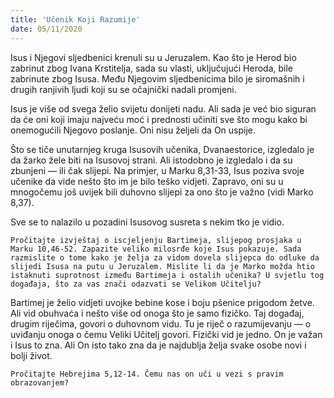 ```yaml
---
title: 'Učenik Koji Razumije'
date: 05/11/2020
---
```


Isus i Njegovi sljedbenici krenuli su u Jeruzalem. Kao što je Herod bio zabrinut zbog Ivana Krstitelja, sada su vlasti, uključujući Heroda, bile zabrinute zbog Isusa. Među Njegovim sljedbenicima bilo je siromašnih i drugih ranjivih ljudi koji su se očajnički nadali promjeni.

Isus je više od svega želio svijetu donijeti nadu. Ali sada je već bio siguran da će oni koji imaju najveću moć i prednosti učiniti sve što mogu kako bi onemogućili Njegovo poslanje. Oni nisu željeli da On uspije.

Što se tiče unutarnjeg kruga Isusovih učenika, Dvanaestorice, izgledalo je da žarko žele biti na Isusovoj strani. Ali istodobno je izgledalo i da su zbunjeni — ili čak slijepi. Na primjer, u Marku 8,31-33, Isus poziva svoje učenike da vide nešto što im je bilo teško vidjeti. Zapravo, oni su u mnogočemu još uvijek bili duhovno slijepi za ono što je važno (vidi Marko 8,37).

Sve se to nalazilo u pozadini Isusovog susreta s nekim tko je vidio.

`Pročitajte izvještaj o iscjeljenju Bartimeja, slijepog prosjaka u Marku 10,46-52. Zapazite veliko milosrđe koje Isus pokazuje. Sada razmislite o tome kako je želja za vidom dovela slijepca do odluke da slijedi Isusa na putu u Jeruzalem. Mislite li da je Marko možda htio istaknuti suprotnost između Bartimeja i ostalih učenika? U svjetlu tog događaja, što za vas znači odazvati se Velikom Učitelju?`

Bartimej je želio vidjeti uvojke bebine kose i boju pšenice prigodom žetve. Ali vid obuhvaća i nešto više od onoga što je samo fizičko. Taj događaj, drugim riječima, govori o duhovnom vidu. Tu je riječ o razumijevanju — o uviđanju onoga o čemu Veliki Učitelj govori. Fizički vid je jedno. On je važan i Isus to zna. Ali On isto tako zna da je najdublja želja svake osobe novi i bolji život.

`Pročitajte Hebrejima 5,12-14. Čemu nas on uči u vezi s pravim obrazovanjem?`